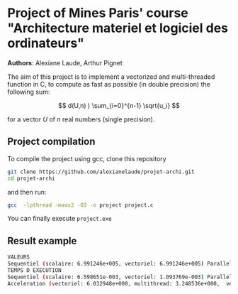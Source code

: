 Project of Mines Paris' course 
"Architecture materiel et logiciel des ordinateurs"
==============================

**Authors**: Alexiane Laude, Arthur Pignet

The aim of this project is to implement a vectorized and multi-threaded function in C, to compute as fast as possible (in double precision) the following sum: 

$$
d(U,n) ) \sum_{i=0}^{n-1} \sqrt{u_i}
$$

for a vector $U$ of $n$ real numbers (single precision). 

Project compilation
------------

To compile the project using gcc, clone this repository

```bash
git clone https://github.com/alexianelaude/projet-archi.git
cd projet-archi
```

and then run:

```bash
gcc  -lpthread -mavx2 -O3 -o project project.c 
```
 
You can finally execute `project.exe`


Result example
---------------

```bash
VALEURS
Sequentiel (scalaire: 6.991246e+005, vectoriel: 6.991246e+005) Parallele (nb_threads: 8, scalaire: 6.991246e+005, vectoriel: 6.991246e+005)
TEMPS D EXECUTION
Sequentiel (scalaire: 6.598651e-003, vectoriel: 1.093769e-003) Parallele (nb_threads: 8, scalaire: 2.031269e-003, , vectoriel: 7.812715e-004)
Acceleration (vectoriel: 6.032948e+000, multithread: 3.248536e+000,  vectoriel + multithread : 8.446042e+000)
```
